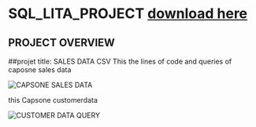 # SQL_LITA_PROJECT [download here](https://github.com/adegbitefisayo/SQL_LITA_PROJECT.git)
## PROJECT OVERVIEW

##projet title: SALES DATA CSV
This the lines of code and queries of caposne sales data

![CAPSONE SALES DATA](https://github.com/user-attachments/assets/a5893467-61a1-4e67-9aa4-dc17ef885a58)

this Capsone customerdata

![CUSTOMER DATA QUERY](https://github.com/user-attachments/assets/175463b2-145b-44f5-8a72-540622628dc7)




































